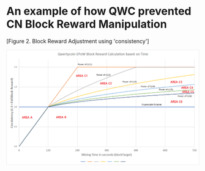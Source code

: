 # An example of how QWC prevented CN Block Reward Manipulation

\[Figure 2. Block Reward Adjustment using 'consistency'\] 

![Mining Reward Graph after EPoW \(Area A to C6\)](../../../.gitbook/assets/epow-reward-graph-area-marking.png)



